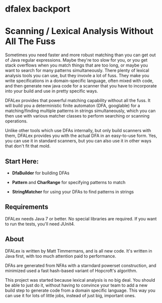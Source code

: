 # dfalex backport

Scanning / Lexical Analysis Without All The Fuss
================================================

Sometimes you need faster and more robust matching than you can get out of Java regular expressions.  Maybe they're too slow for you, or you get stack overflows when you match things that are too long, or maybe you want to search for many patterns simultaneously.  There plenty of lexical analysis tools you can use, but they invovle a lot of fuss.  They make you write specifications in a domain-specific language, often mixed with code, and then generate new java code for a scanner that you have to incorporate into your build and use in pretty specific ways.

DFALex provides that powerful matching capability without all the fuss.  It will build you a deterministic finite automaton (DFA, googlable) for a matching/finding multiple patterns in strings simultaneously, which you can then use with various matcher classes to perform searching or scanning operations.

Unlike other tools which use DFAs internally, but only build scanners with them, DFALex provides you with the actual DFA in an easy-to-use form.  Yes, you can use it in standard scanners, but you can also use it in other ways that don't fit that mold.

Start Here:
-----------

* **DfaBuilder** for building DFAs

* **Pattern** and **CharRange** for specifying patterns to match

* **StringMatcher** for using your DFAs to find patterns in strings

Requirements
------------

DFALex needs Java 7 or better.  No special libraries are required. 
If you want to run the tests, you'll need JUnit4.

About
-----

DFALex is written by Matt Timmermans, and is all new code.  It's written in Java first, with too much attention paid to performance.

DFAs are generated from NFAs with a starndard powerset construction, and minimized used a fast hash-based variant of Hopcroft's algorithm.

This project was started because lexical analysis is no big deal.  You should be able to just do it, without having to convince your team to add a new build step to generate code from a domain specific language.  This way you can use it for lots of little jobs, instead of just big, important ones.
